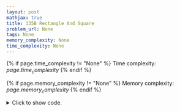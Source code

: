 ```yaml
---
layout: post
mathjax: true
title: 135B Rectangle And Square
problem_url: None
tags: None
memory_complexity: None
time_complexity: None
---
```




{% if page.time_complexity != "None" %}
Time complexity: ${{ page.time_complexity }}$
{% endif %}

{% if page.memory_complexity != "None" %}
Memory complexity: ${{ page.memory_complexity }}$
{% endif %}

<details>
<summary>
<p style="display:inline">Click to show code.</p>
</summary>
```cpp
{% raw %}
using namespace std;
using ll = long long;
struct point
{
    ll x, y;
    int id;
    bool operator<(const point &o) const { return id < o.id; }
    point operator-(const point &o) const { return {x - o.x, y - o.y, id}; }
};
ll dot_product(point a, point b) { return a.x * b.x + a.y * b.y; }
bool orthogonal(point a, point b, point c)
{
    return dot_product(b - a, b - c) == 0;
}
ll sq(ll x) { return x * x; }
ll d2(point a, point b) { return sq(a.x - b.x) + sq(a.y - b.y); }
bool rectangle(point a, point b, point c, point d)
{
    return orthogonal(a, b, c) and orthogonal(b, c, d) and
           orthogonal(c, d, a) and orthogonal(d, a, b);
}
bool square(point a, point b, point c, point d)
{
    return rectangle(a, b, c, d) and d2(a, b) == d2(b, c);
}
int main(void)
{
    ios_base::sync_with_stdio(false);
    cin.tie(nullptr);
    point a[8];
    for (int i = 0; i < 8; i++)
    {
        cin >> a[i].x >> a[i].y;
        a[i].id = i + 1;
    }
    do
    {
        if (square(a[0], a[1], a[2], a[3]) and
            rectangle(a[4], a[5], a[6], a[7]))
        {
            cout << "YES" << endl;
            for (int i = 0; i < 4; i++)
                cout << a[i].id << ' ';
            cout << endl;
            for (int i = 4; i < 8; i++)
                cout << a[i].id << ' ';
            cout << endl;
            return 0;
        }
    } while (next_permutation(a, a + 8));
    cout << "NO" << endl;
}

{% endraw %}
```
</details>

